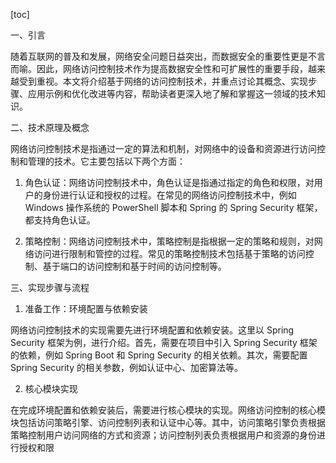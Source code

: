 
[toc]                    
                
                
一、引言

随着互联网的普及和发展，网络安全问题日益突出，而数据安全的重要性更是不言而喻。因此，网络访问控制技术作为提高数据安全性和可扩展性的重要手段，越来越受到重视。本文将介绍基于网络的访问控制技术，并重点讨论其概念、实现步骤、应用示例和优化改进等内容，帮助读者更深入地了解和掌握这一领域的技术知识。

二、技术原理及概念

网络访问控制技术是指通过一定的算法和机制，对网络中的设备和资源进行访问控制和管理的技术。它主要包括以下两个方面：

1. 角色认证：网络访问控制技术中，角色认证是指通过指定的角色和权限，对用户的身份进行认证和授权的过程。在常见的网络访问控制技术中，例如 Windows 操作系统的 PowerShell 脚本和 Spring 的 Spring Security 框架，都支持角色认证。

2. 策略控制：网络访问控制技术中，策略控制是指根据一定的策略和规则，对网络访问进行限制和管控的过程。常见的策略控制技术包括基于策略的访问控制、基于端口的访问控制和基于时间的访问控制等。

三、实现步骤与流程

1. 准备工作：环境配置与依赖安装

网络访问控制技术的实现需要先进行环境配置和依赖安装。这里以 Spring Security 框架为例，进行介绍。首先，需要在项目中引入 Spring Security 框架的依赖，例如 Spring Boot 和 Spring Security 的相关依赖。其次，需要配置 Spring Security 的相关参数，例如认证中心、加密算法等。

2. 核心模块实现

在完成环境配置和依赖安装后，需要进行核心模块的实现。网络访问控制的核心模块包括访问策略引擎、访问控制列表和认证中心等。其中，访问策略引擎负责根据策略控制用户访问网络的方式和资源；访问控制列表负责根据用户和资源的身份进行授权和限

